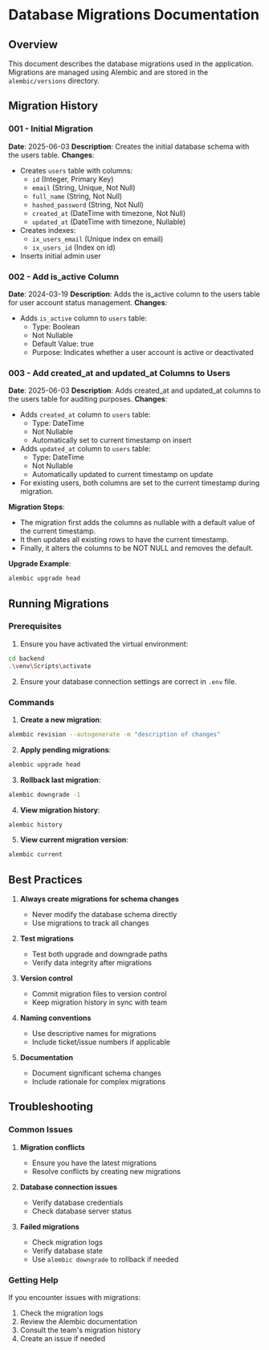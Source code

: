 # Database Migrations Documentation

## Overview
This document describes the database migrations used in the application. Migrations are managed using Alembic and are stored in the `alembic/versions` directory.

## Migration History

### 001 - Initial Migration
**Date**: 2025-06-03
**Description**: Creates the initial database schema with the users table.
**Changes**:
- Creates `users` table with columns:
  - `id` (Integer, Primary Key)
  - `email` (String, Unique, Not Null)
  - `full_name` (String, Not Null)
  - `hashed_password` (String, Not Null)
  - `created_at` (DateTime with timezone, Not Null)
  - `updated_at` (DateTime with timezone, Nullable)
- Creates indexes:
  - `ix_users_email` (Unique index on email)
  - `ix_users_id` (Index on id)
- Inserts initial admin user

### 002 - Add is_active Column
**Date**: 2024-03-19
**Description**: Adds the is_active column to the users table for user account status management.
**Changes**:
- Adds `is_active` column to `users` table:
  - Type: Boolean
  - Not Nullable
  - Default Value: true
  - Purpose: Indicates whether a user account is active or deactivated

### 003 - Add created_at and updated_at Columns to Users
**Date**: 2025-06-03
**Description**: Adds created_at and updated_at columns to the users table for auditing purposes.
**Changes**:
- Adds `created_at` column to `users` table:
  - Type: DateTime
  - Not Nullable
  - Automatically set to current timestamp on insert
- Adds `updated_at` column to `users` table:
  - Type: DateTime
  - Not Nullable
  - Automatically updated to current timestamp on update
- For existing users, both columns are set to the current timestamp during migration.

**Migration Steps**:
- The migration first adds the columns as nullable with a default value of the current timestamp.
- It then updates all existing rows to have the current timestamp.
- Finally, it alters the columns to be NOT NULL and removes the default.

**Upgrade Example**:
```bash
alembic upgrade head
```

## Running Migrations

### Prerequisites
1. Ensure you have activated the virtual environment:
```bash
cd backend
.\venv\Scripts\activate
```

2. Ensure your database connection settings are correct in `.env` file.

### Commands

1. **Create a new migration**:
```bash
alembic revision --autogenerate -m "description of changes"
```

2. **Apply pending migrations**:
```bash
alembic upgrade head
```

3. **Rollback last migration**:
```bash
alembic downgrade -1
```

4. **View migration history**:
```bash
alembic history
```

5. **View current migration version**:
```bash
alembic current
```

## Best Practices

1. **Always create migrations for schema changes**
   - Never modify the database schema directly
   - Use migrations to track all changes

2. **Test migrations**
   - Test both upgrade and downgrade paths
   - Verify data integrity after migrations

3. **Version control**
   - Commit migration files to version control
   - Keep migration history in sync with team

4. **Naming conventions**
   - Use descriptive names for migrations
   - Include ticket/issue numbers if applicable

5. **Documentation**
   - Document significant schema changes
   - Include rationale for complex migrations

## Troubleshooting

### Common Issues

1. **Migration conflicts**
   - Ensure you have the latest migrations
   - Resolve conflicts by creating new migrations

2. **Database connection issues**
   - Verify database credentials
   - Check database server status

3. **Failed migrations**
   - Check migration logs
   - Verify database state
   - Use `alembic downgrade` to rollback if needed

### Getting Help

If you encounter issues with migrations:
1. Check the migration logs
2. Review the Alembic documentation
3. Consult the team's migration history
4. Create an issue if needed 